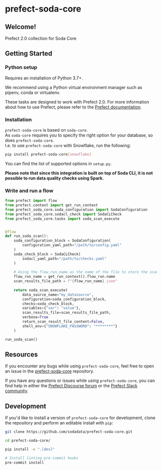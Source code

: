# prefect-soda-core

## Welcome!

Prefect 2.0 collection for Soda Core

## Getting Started

### Python setup

Requires an installation of Python 3.7+.

We recommend using a Python virtual environment manager such as pipenv, conda or virtualenv.

These tasks are designed to work with Prefect 2.0. For more information about how to use Prefect, please refer to the [Prefect documentation](https://orion-docs.prefect.io/).

### Installation


`prefect-soda-core` is based on `soda-core`.  
As `soda-core` requires you to specify the right option for your database, so does `prefect-soda-core`.  
I.e. to use `prefect-soda-core` with Snowflake, run the following:

```bash
pip install prefect-soda-core[snowflake]
```

You can find the list of supported options in `setup.py`.

**Please note that since this integration is built on top of Soda CLI, it is not possible to run data quality checks using Spark.**

### Write and run a flow

```python
from prefect import flow
from prefect.context import get_run_context
from prefect_soda_core.soda_configuration import SodaConfiguration
from prefect_soda_core.sodacl_check import SodaCLCheck
from prefect_soda_core.tasks import soda_scan_execute


@flow
def run_soda_scan():
    soda_configuration_block = SodaConfiguration(
        configuration_yaml_path="/path/to/config.yaml"
    )
    soda_check_block = SodaCLCheck(
        sodacl_yaml_path="/path/to/checks.yaml"
    )
    
    # Using the flow_run_name as the name of the file to store the scan results
    flow_run_name = get_run_context().flow_run.name
    scan_results_file_path = f"{flow_run_name}.json"
    
    return soda_scan_execute(
        data_source_name="my_datasource",
        configuration=soda_configuration_block,
        checks=soda_check_block,
        variables={"var": "value"},
        scan_results_file=scan_results_file_path,
        verbose=True
        return_scan_result_file_content=False,
        shell_env={"SNOWFLAKE_PASSWORD": "********"}
    )

run_soda_scan()
```

## Resources

If you encounter any bugs while using `prefect-soda-core`, feel free to open an issue in the [prefect-soda-core](https://github.com/sodadata/prefect-soda-core) repository.

If you have any questions or issues while using `prefect-soda-core`, you can find help in either the [Prefect Discourse forum](https://discourse.prefect.io/) or the [Prefect Slack community](https://prefect.io/slack).

## Development

If you'd like to install a version of `prefect-soda-core` for development, clone the repository and perform an editable install with `pip`:

```bash
git clone https://github.com/sodadata/prefect-soda-core.git

cd prefect-soda-core/

pip install -e ".[dev]"

# Install linting pre-commit hooks
pre-commit install
```
